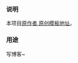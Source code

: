 ### 说明

  本项目[原作者](https://github.com/leopardpan/leopardpan.github.io),[原创模板地址](http://baixin.io/)。

### 用途

  写博客~